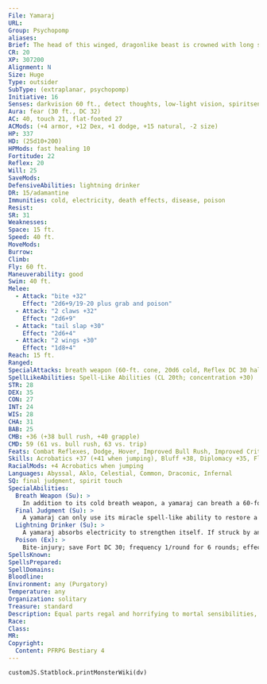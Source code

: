 ```yaml
---
File: Yamaraj
URL: 
Group: Psychopomp
aliases: 
Brief: The head of this winged, dragonlike beast is crowned with long spines. Sooty feathers cover its body.
CR: 20
XP: 307200
Alignment: N
Size: Huge
Type: outsider
SubType: (extraplanar, psychopomp)
Initiative: 16
Senses: darkvision 60 ft., detect thoughts, low-light vision, spiritsense, true seeing; Perception +37
Aura: fear (30 ft., DC 32)
AC: 40, touch 21, flat-footed 27
ACMods: (+4 armor, +12 Dex, +1 dodge, +15 natural, -2 size)
HP: 337
HD: (25d10+200)
HPMods: fast healing 10
Fortitude: 22
Reflex: 20
Will: 25
SaveMods: 
DefensiveAbilities: lightning drinker
DR: 15/adamantine
Immunities: cold, electricity, death effects, disease, poison
Resist: 
SR: 31
Weaknesses: 
Space: 15 ft.
Speed: 40 ft.
MoveMods: 
Burrow: 
Climb: 
Fly: 60 ft.
Maneuverability: good
Swim: 40 ft.
Melee: 
  - Attack: "bite +32"
    Effect: "2d6+9/19-20 plus grab and poison"
  - Attack: "2 claws +32"
    Effect: "2d6+9"
  - Attack: "tail slap +30"
    Effect: "2d6+4"
  - Attack: "2 wings +30"
    Effect: "1d8+4"
Reach: 15 ft.
Ranged: 
SpecialAttacks: breath weapon (60-ft. cone, 20d6 cold, Reflex DC 30 half, usable every 1d4 rounds; or beetles), poison
SpellLikeAbilities: Spell-Like Abilities (CL 20th; concentration +30)  Constant-detect thoughts (DC 22), mage armor, true seeing  At Will-greater dispel magic, greater teleport (self plus 50 lbs. of objects only), reincarnate, rest eternalAPG, scrying, share languageAPG, telekinesis (DC 25), tongues  3/day-circle of death (DC 26), forcecage (DC 27), miracle (DC 29) (see final judgment), quickened lightning bolt (DC 23), undeath to death (DC 26)  1/day-soul bind, summon (level 9, any one CR 19 or lower psychopomp 100%), wail of the banshee (DC 29)
STR: 28
DEX: 35
CON: 27
INT: 24
WIS: 28
CHA: 31
BAB: 25
CMB: +36 (+38 bull rush, +40 grapple)
CMD: 59 (61 vs. bull rush, 63 vs. trip)
Feats: Combat Reflexes, Dodge, Hover, Improved Bull Rush, Improved Critical (bite), Improved Initiative, Iron Will, Mobility, Multiattack, Power Attack, Quicken Spell-Like Ability (lightning bolt), Spell Penetration, Wind Stance
Skills: Acrobatics +37 (+41 when jumping), Bluff +38, Diplomacy +35, Fly +40, Intimidate +35, Knowledge (arcana) +32, Knowledge (planes) +35, Knowledge (religion) +32, Perception +37, Sense Motive +37, Spellcraft +32, Stealth +32, Swim +42
RacialMods: +4 Acrobatics when jumping
Languages: Abyssal, Aklo, Celestial, Common, Draconic, Infernal
SQ: final judgment, spirit touch
SpecialAbilities:
  Breath Weapon (Su): >
    In addition to its cold breath weapon, a yamaraj can breath a 60-foot cone of beetles and other insectile scavengers. Creatures in the breath weapon's area take 16d6 points of slashing damage and are nauseated for 1d4 rounds (Reflex 30 halves damage and negates nausea). The scavengers persist as a swarm around the affected creature that is closest to the breath weapon's point of origin; this swarm has the same statistics as an army ant swarm, but its distraction DC is the same as the yamaraj's breath weapon DC. The save DC is Constitution-based.
  Final Judgment (Su): >
    A yamaraj can only use its miracle spell-like ability to restore a slain outsider to life or to reproduce the following spell effects: banishment, dimensional anchor, greater restoration, plane shift, true resurrection.
  Lightning Drinker (Su): >
    A yamaraj absorbs electricity to strengthen itself. If struck by an electrical attack, it heals 1 hit point per 3 points of electricity damage the attack would otherwise deal. If the amount of healing would cause the yamaraj to exceed its full normal hit points, it gains any excess as temporary hit points (up to a maximum of 100), which last up to 1 hour.
  Poison (Ex): >
    Bite-injury; save Fort DC 30; frequency 1/round for 6 rounds; effect 1d4 Dex drain; cure 3 consecutive saves.
SpellsKnown: 
SpellsPrepared: 
SpellDomains: 
Bloodline: 
Environment: any (Purgatory)
Temperature: any
Organization: solitary
Treasure: standard
Description: Equal parts regal and horrifying to mortal sensibilities, yamarajes preside as judges of death and dispensers of ultimate justice. Superstitions of the living call them by many names-the final judges, the grave magistrates, the dragons who eat men's souls-but all agree that these nobles of death wither even the stoutest hearts. The grave magistrates glide with authority throughout Purgatory, commanding flocks of lesser psychopomps, tolerating the ministrations of devils and angels bickering for souls of note, and ordering the endless procession of petitioners. Many also serve as diplomats or military commanders to maintain Purgatory's neutrality, but any such role is secondary to maintaining the flow of souls and the balance of the multiverse. Though in theory each yamaraj answers to the gods of death, in practice each is unquestioned within its own courtroom. Yamarajes vaguely resemble black dragons, though they are easily distinguished once one realizes the gigantic creatures are cloaked in feathers rather than scales. Each yamaraj measures at least 30 feet in length and weighs 4 tons. Despite their massive size and largely sedentary duties, yamarajes show astounding grace when they move. Impossibly old, yamarajes are outsiders forged from lesser psychopomps or the souls of legendary mortals. As with other outsiders, they need not eat, drink, or sleep to survive, and the grave magistrates normally remain perched upon Purgatory's ruins for months at a time, overseeing the smooth organization of their realm. Hard work wears at their immortal drive, and like living lords, they eagerly indulge in exquisite banquets during their infrequent personal time. These bacchanals make for strange bedfellows among outsiders, as solars and pit fiends may hobnob alongside one another, vying for the attention of a yamaraj to help organize the release of judged souls and attempting to win future favors. When called into physical action, all yamarajes can breathe raw decay in the form of clouds of carrion-eating insects, and their venom saps the youth and vitality from living creatures. Yamarajes serve as lower judges and lords of Purgatory, directing the activities of other outsiders there, presiding over the dead, pre-sorting souls destined for ultimate judgment by the death gods, and seeing to the efficiency and safety of the plane's infinite inhabitants. As the highest order of psychopomps, they are simultaneously the most dedicated to their role as shepherds of the dead and the most prone to impressing their own opinions on their work in the form of overturning precedents, rambling speeches, and extensive opinions attached to rulings. Such flexibility is necessary when making immortal decisions based on the ever-changing actions of the living, but frustrates more absolute outsiders to no end. Unsurprisingly, yamarajes tend to vary greatly from one individual to the next. Most develop deep interests in various worldly subjects that determine the sorts of mortals they ultimately choose to watch over. A given yamaraj might go out of its way to seek out artisans, followers of specific deities, or thieves, depending on its studies or whatever has come to interest it during that eon. Yamarajes might seek to guard such pet souls, ensuring their safe travels through Purgatory, learning more from the souls as they journey together, and ultimately advocating that the death gods grant a more peaceful judgment. Others act in reverse, finding certain sorts of mortals truly disgusting, tormenting their souls through their procession to the goddess's throne, and even suggesting that the spirits should face particularly monstrous damnations. How a yamaraj reacts to an individual thus proves unpredictable, depending on its changeable tastes. Such idiosyncrasies vary between individual yamarajes, and might change over the course of centuries. Just as many yamarajes become fascinated with souls possessing specif ic experiences or from certain backgrounds, some of the psychopomps go out of their way to judge beings from specif ic worlds, collecting bits of information and insight with every creature that passes them by. Thus, some become experts on one or multiple worlds, having spent eternities ferreting out the histories and secrets of worlds from firsthand accounts over millennia of inquiries. Many yamarajes welcome the opportunity to share the details of their investigations, though they sometimes see inquiries into their worlds of expertise as opportunities to conscript new allies to aid the psychopomps' cause. Standing at the pinnacle of their race, yamarajes are well informed as to the challenges and goals of many subservient psychopomps, and might only negotiate with mortals who perform a service in aid of their underlings.
Race: 
Class: 
MR: 
Copyright:
  Content: PFRPG Bestiary 4
---
```

```dataviewjs
customJS.Statblock.printMonsterWiki(dv)
```
